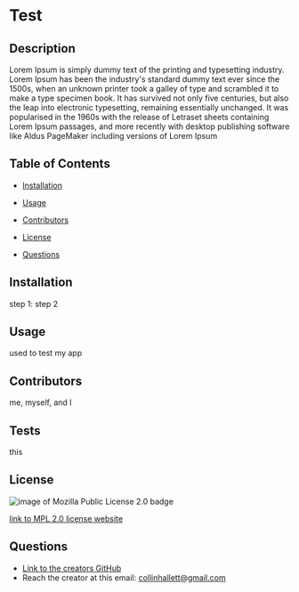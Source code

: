 
  # Test

  ## Description 
  Lorem Ipsum is simply dummy text of the printing and typesetting industry. Lorem Ipsum has been the industry's standard dummy text ever since the 1500s, when an unknown printer took a galley of type and scrambled it to make a type specimen book. It has survived not only five centuries, but also the leap into electronic typesetting, remaining essentially unchanged. It was popularised in the 1960s with the release of Letraset sheets containing Lorem Ipsum passages, and more recently with desktop publishing software like Aldus PageMaker including versions of Lorem Ipsum

  ## Table of Contents

  * [Installation](#installation)
  * [Usage](#usage)
  * [Contributors](#contributors)
   
  * [License](#license)
  
  * [Questions](#questions)
  
  ## Installation
  step 1: step 2

  ## Usage
  used to test my app 

  ## Contributors 
  me, myself, and I 

  ## Tests
  this

  
  ## License 
  <img src="https://img.shields.io/badge/License-MPL%202.0-brightgreen.svg" alt="image of Mozilla Public License 2.0 badge">

  [link to MPL 2.0 license website](https://opensource.org/licenses/MPL-2.0)
  

  ## Questions 
  * [Link to the creators GitHub](https://github.com/Challett1129)
  * Reach the creator at this email: collinhallett@gmail.com
